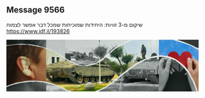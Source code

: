 ## Message 9566

שיקום מ-3 זוויות:
היחידות שמוכיחות שמכל דבר אפשר לצמוח
https://www.idf.il/193826

![Photo](9566/9566_photo.jpg)

